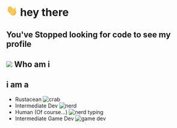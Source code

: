 # <img src="https://raw.githubusercontent.com/ABSphreak/ABSphreak/master/gifs/Hi.gif" alts="hi" width="30px" /> hey there


## <p>You've Stopped looking for code to see my profile</p>

##  <img src="https://cdn.pixabay.com/animation/2022/07/31/05/09/05-09-52-958_512.gif" alts="?" width="30px" /> Who am i


## i am a
- Rustacean <img src="https://cdn.dribbble.com/userupload/9476337/file/original-1edc0651eb26ad65c3ff32b423f134ab.gif" alt="crab" width="30px">
- Intermediate Dev <img src="https://media.tenor.com/12PqnVHSuVQAAAAi/chuqui-chuquiluki.gif" alt="nerd" width="30px">
- Human (Of course...) <img src="https://c.tenor.com/QJOxesycuHEAAAAC/tenor.gif" alt="nerd typing" width="30px">
- Intermediate Game Dev <img src="https://c.tenor.com/Jk7BI_iNKKEAAAAC/tenor.gif" alt="game dev" width="30px">